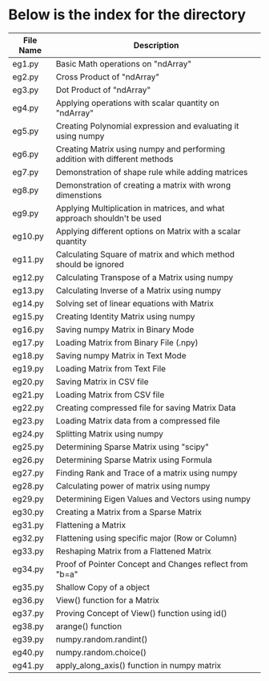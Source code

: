 <h1>Below is the index for the directory</h1>
<table>
  <thead>
    <tr>
      <th>File Name</th>
      <th>Description</th>
    </tr>
  </thead>
  <tbody>
    <tr>
      <td>eg1.py</td>
      <td>Basic Math operations on "ndArray"</td>
    </tr>
    <tr>
      <td>eg2.py</td>
      <td>Cross Product of "ndArray"</td>
    </tr>
    <tr>
      <td>eg3.py</td>
      <td>Dot Product of "ndArray"</td>
    </tr>
    <tr>
      <td>eg4.py</td>
      <td>Applying operations with scalar quantity on "ndArray"</td>
    </tr>
    <tr>
      <td>eg5.py</td>
      <td>Creating Polynomial expression and evaluating it using numpy</td>
    </tr>
    <tr>
      <td>eg6.py</td>
      <td>Creating Matrix using numpy and performing addition with different methods</td>
    </tr>
    <tr>
      <td>eg7.py</td>
      <td>Demonstration of shape rule while adding matrices</td>
    </tr>
    <tr>
      <td>eg8.py</td>
      <td>Demonstration of creating a matrix with wrong dimenstions</td>
    </tr>
    <tr>
      <td>eg9.py</td>
      <td>Applying Multiplication in matrices, and what approach shouldn't be used</td>
    </tr>
    <tr>
      <td>eg10.py</td>
      <td>Applying different options on Matrix with a scalar quantity</td>
    </tr>
    <tr>
      <td>eg11.py</td>
      <td>Calculating Square of matrix and which method should be ignored</td>
    </tr>
    <tr>
      <td>eg12.py</td>
      <td>Calculating Transpose of a Matrix using numpy</td>
    </tr>
    <tr>
      <td>eg13.py</td>
      <td>Calculating Inverse of a Matrix using numpy</td>
    </tr>
    <tr>
      <td>eg14.py</td>
      <td>Solving set of linear equations with Matrix</td>
    </tr>
    <tr>
      <td>eg15.py</td>
      <td>Creating Identity Matrix using numpy</td>
    </tr>
    <tr>
      <td>eg16.py</td>
      <td>Saving numpy Matrix in Binary Mode</td>
    </tr>
    <tr>
      <td>eg17.py</td>
      <td>Loading Matrix from Binary File (.npy)</td>
    </tr>
    <tr>
      <td>eg18.py</td>
      <td>Saving numpy Matrix in Text Mode</td>
    </tr>
    <tr>
      <td>eg19.py</td>
      <td>Loading Matrix from Text File</td>
    </tr>
    <tr>
      <td>eg20.py</td>
      <td>Saving Matrix in CSV file</td>
    </tr>
    <tr>
      <td>eg21.py</td>
      <td>Loading Matrix from CSV file</td>
    </tr>
    <tr>
      <td>eg22.py</td>
      <td>Creating compressed file for saving Matrix Data</td>
    </tr>
    <tr>
      <td>eg23.py</td>
      <td>Loading Matrix data from a compressed file</td>
    </tr>
    <tr>
      <td>eg24.py</td>
      <td>Splitting Matrix using numpy</td>
    </tr>
    <tr>
      <td>eg25.py</td>
      <td>Determining Sparse Matrix using "scipy"</td>
    </tr>
    <tr>
      <td>eg26.py</td>
      <td>Determining Sparse Matrix using Formula</td>
    </tr>
    <tr>
      <td>eg27.py</td>
      <td>Finding Rank and Trace of a matrix using numpy</td>
    </tr>
    <tr>
      <td>eg28.py</td>
      <td>Calculating power of matrix using numpy</td>
    </tr>
    <tr>
      <td>eg29.py</td>
      <td>Determining Eigen Values and Vectors using numpy</td>
    </tr>
    <tr>
      <td>eg30.py</td>
      <td>Creating a Matrix from a Sparse Matrix</td>
    </tr>
    <tr>
      <td>eg31.py</td>
      <td>Flattening a Matrix</td>
    </tr>
    <tr>
      <td>eg32.py</td>
      <td>Flattening using specific major (Row or Column)</td>
    </tr>
    <tr>
      <td>eg33.py</td>
      <td>Reshaping Matrix from a Flattened Matrix</td>
    </tr>
    <tr>
      <td>eg34.py</td>
      <td>Proof of Pointer Concept and Changes reflect from "b=a"</td>
    </tr>
    <tr>
      <td>eg35.py</td>
      <td>Shallow Copy of a object</td>
    </tr>
    <tr>
      <td>eg36.py</td>
      <td>View() function for a Matrix</td>
    </tr>
    <tr>
      <td>eg37.py</td>
      <td>Proving Concept of View() function using id()</td>
    </tr>
    <tr>
      <td>eg38.py</td>
      <td>arange() function</td>
    </tr>
    <tr>
      <td>eg39.py</td>
      <td>numpy.random.randint()</td>
    </tr>
    <tr>
      <td>eg40.py</td>
      <td>numpy.random.choice()</td>
    </tr>
    <tr>
      <td>eg41.py</td>
      <td>apply_along_axis() function in numpy matrix</td>
    </tr>
  </tbody>
</table>
